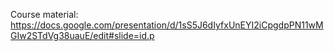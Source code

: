 Course material: 
https://docs.google.com/presentation/d/1sS5J6dIyfxUnEYI2iCpgdpPN11wMGIw2STdVg38uauE/edit#slide=id.p
